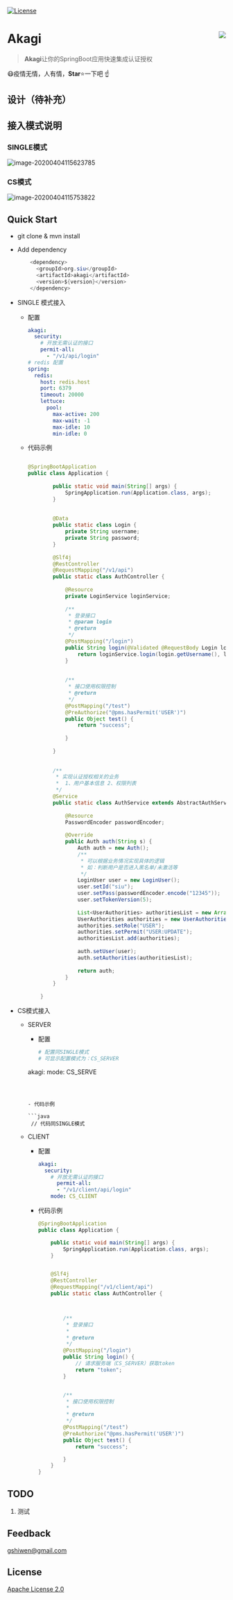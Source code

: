 [![License](https://img.shields.io/github/license/apache/incubator-streampipes.svg)](http://www.apache.org/licenses/LICENSE-2.0)

# Akagi<img src="./assets/LOGO.png" align="right" />

> **Akagi**让你的SpringBoot应用快速集成认证授权





:mask:疫情无情，人有情，**Star**:star:一下吧 :point_up:



## 设计（待补充）

## 接入模式说明

### SINGLE模式

![image-20200404115623785](./assets/akagi-single.png)

### CS模式

![image-20200404115753822](./assets/akagi-cs.png)

## Quick Start

* git clone & mvn install 

* Add dependency

  ```java
      <dependency>
        <groupId>org.siu</groupId>
        <artifactId>akagi</artifactId>
        <version>${version}</version>
      </dependency>
  ```

- SINGLE 模式接入

  - 配置

    ```yml
    akagi:
      security:
        # 开放无需认证的接口
        permit-all:
          - "/v1/api/login"
    # redis 配置
    spring:
      redis:
        host: redis.host
        port: 6379
        timeout: 20000
        lettuce:
          pool:
            max-active: 200
            max-wait: -1
            max-idle: 10
            min-idle: 0
    ```

  - 代码示例

    ```java
    
    @SpringBootApplication
    public class Application {
        
            public static void main(String[] args) {
                SpringApplication.run(Application.class, args);
            }
        
        
            @Data
            public static class Login {
                private String username;
                private String password;
            }
        
            @Slf4j
            @RestController
            @RequestMapping("/v1/api")
            public static class AuthController {
        
                @Resource
                private LoginService loginService;
        
                /**
                 * 登录接口
                 * @param login
                 * @return
                 */
                @PostMapping("/login")
                public String login(@Validated @RequestBody Login login) {
                    return loginService.login(login.getUsername(), login.getPassword(), false);
                }
        
        
                /**
                 * 接口使用权限控制
                 * @return
                 */
                @PostMapping("/test")
                @PreAuthorize("@pms.hasPermit('USER')")
                public Object test() {
                    return "success";
        
                }
        
            }
        
        
            /**
             * 实现认证授权相关的业务
             *  1、用户基本信息 2、权限列表
             */
            @Service
            public static class AuthService extends AbstractAuthService {
        
                @Resource
                PasswordEncoder passwordEncoder;
        
                @Override
                public Auth auth(String s) {
                    Auth auth = new Auth();
                    /**
                     * 可以根据业务情况实现具体的逻辑
                     * 如：判断用户是否进入黑名单/未激活等
                     */
                    LoginUser user = new LoginUser();
                    user.setId("siu");
                    user.setPass(passwordEncoder.encode("12345"));
                    user.setTokenVersion(5);
        
                    List<UserAuthorities> authoritiesList = new ArrayList<>();
                    UserAuthorities authorities = new UserAuthorities();
                    authorities.setRole("USER");
                    authorities.setPermit("USER:UPDATE");
                    authoritiesList.add(authorities);
        
                    auth.setUser(user);
                    auth.setAuthorities(authoritiesList);
        
                    return auth;
                }
            }
        
        }
    ```

- CS模式接入

  - SERVER

    - 配置

      ```yml
      # 配置同SINGLE模式
      # 可显示配置模式为：CS_SERVER
    akagi:
          mode: CS_SERVE
      ```
      
      
      
    - 代码示例
    
      ```java
       // 代码同SINGLE模式
      ```
  
  
  
  - CLIENT
  
    - 配置
  
      ```yml
      akagi:
        security:
          # 开放无需认证的接口
            permit-all:
            - "/v1/client/api/login"
          mode: CS_CLIENT
      ```
  
      
  
    - 代码示例
  
      ```java
      @SpringBootApplication
      public class Application {
      
          public static void main(String[] args) {
              SpringApplication.run(Application.class, args);
          }
      
      
          @Slf4j
          @RestController
          @RequestMapping("/v1/client/api")
          public static class AuthController {
      
      
      
              /**
               * 登录接口
               *
               * @return
               */
              @PostMapping("/login")
              public String login() {
                  // 请求服务端（CS_SERVER）获取token
                  return "token";
              }
      
      
              /**
               * 接口使用权限控制
               *
               * @return
               */
              @PostMapping("/test")
              @PreAuthorize("@pms.hasPermit('USER')")
              public Object test() {
                  return "success";
      
              }
          }
      }
      ```
  
      
  
  

## TODO

1. 测试


## Feedback

 [gshiwen@gmail.com](mailto:gshiwen@gmail.com)

## License

[Apache License 2.0](LICENSE)



